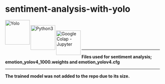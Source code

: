 # sentiment-analysis-with-yolo

[<img align="left" alt="Yolo" width="80" src="https://pjreddie.com/media/image/yologo_2.png" />]( https://pjreddie.com/darknet/yolo)
<br>
[<img align="left" alt="Python3" width="80" src="https://bymmb.com/wp-content/uploads/2019/01/2000px-Python-logo-notext.svg1_.png" />]( https://www.python.org/)
<br>
[<img align="left" alt="Google Colap - Jupyter" width="80" src="https://res.cloudinary.com/nholmber/image/upload/v1536751563/jupyter_colab_small_axbdcm.png" />]( https://jupyter.org/)
<br>


<br>
<hr>


<strong>Files used for sentiment analysis; emotion_yolov4_1000.weights and emotion_yolov4.cfg</strong>

<hr>

<strong> The trained model was not added to the repo due to its size.</strong>
